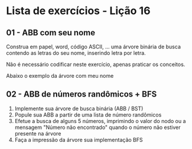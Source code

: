 # Lista de exercícios - Lição 16

## 01 - ABB com seu nome

Construa em papel, word, código ASCII, ... uma árvore binária de busca contendo as letras do seu nome, inserindo letra por letra.

Não é necessário codificar neste exercício, apenas praticar os conceitos.

Abaixo o exemplo da árvore com meu nome

## 02 - ABB de números randômicos + BFS

1. Implemente sua árvore de busca binária (ABB / BST)
2. Popule sua ABB a partir de uma lista de número randômicos
3. Efetue a busca de alguns 5 números, imprimindo o valor do nodo ou a mensagem "Número não encontrado" quando o número não estiver presente na árvore
4. Faça a impressão da árvore sua implementação BFS